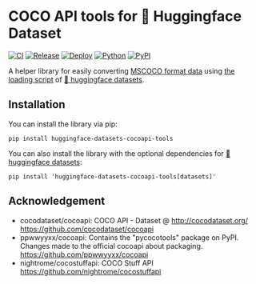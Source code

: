 # COCO API tools for 🤗 Huggingface Dataset

[![CI](https://github.com/shunk031/huggingface-datasets_cocoapi-tools/actions/workflows/ci.yaml/badge.svg)](https://github.com/shunk031/huggingface-datasets_cocoapi-tools/actions/workflows/ci.yaml)
[![Release](https://github.com/shunk031/huggingface-datasets_cocoapi-tools/actions/workflows/release.yaml/badge.svg)](https://github.com/shunk031/huggingface-datasets_cocoapi-tools/actions/workflows/release.yaml)
[![Deploy](https://github.com/shunk031/huggingface-datasets_cocoapi-tools/actions/workflows/deploy.yaml/badge.svg)](https://github.com/shunk031/huggingface-datasets_cocoapi-tools/actions/workflows/deploy.yaml)
[![Python](https://img.shields.io/badge/python-3.9%20%7C%203.10%20%7C%203.11-blue?logo=python)](https://pypi.python.org/pypi/huggingface-datasets-cocoapi-tools)
[![PyPI](https://img.shields.io/pypi/v/huggingface-datasets-cocoapi-tools.svg)](https://pypi.python.org/pypi/huggingface-datasets-cocoapi-tools)

A helper library for easily converting [MSCOCO format data](https://cocodataset.org/#home) using [the loading script](https://huggingface.co/docs/datasets/dataset_script) of [🤗 huggingface datasets](https://github.com/huggingface/datasets).

## Installation

You can install the library via pip:

```shell
pip install huggingface-datasets-cocoapi-tools
```

You can also install the library with the optional dependencies for [🤗 huggingface datasets](https://github.com/huggingface/datasets):

```
pip install 'huggingface-datasets-cocoapi-tools[datasets]'
```

## Acknowledgement

- cocodataset/cocoapi: COCO API - Dataset @ http://cocodataset.org/ https://github.com/cocodataset/cocoapi 
- ppwwyyxx/cocoapi: Contains the "pycocotools" package on PyPI. Changes made to the official cocoapi about packaging. https://github.com/ppwwyyxx/cocoapi 
- nightrome/cocostuffapi: COCO Stuff API https://github.com/nightrome/cocostuffapi 
